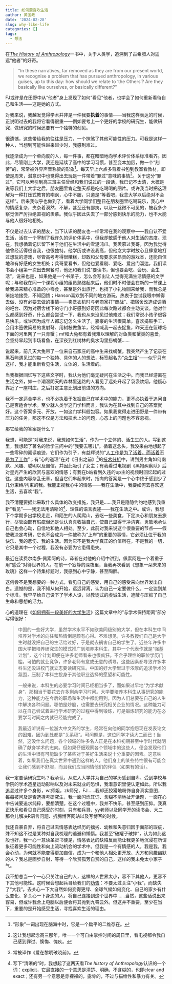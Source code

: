 ```yaml
---
title: 如何要喜欢生活
author: 黄国政
date: '2024-02-28'
slug: why-like-life
categories: []
tags:
  - 想法
---
```


<!--more-->

在[*The History of Anthropology*](https://book.douban.com/subject/21749689/)一书中，关于人类学，追溯到了古希腊人对遥远“他者”的好奇。

> "In these narratives, far removed as they are from our present world, we recognise a problem that has pursued anthropology, in various guises, up to this day: how should we relate to ‘the Others’? Are they basically like ourselves, or basically different?"

FJ或许是在田野中从“他者”身上发现了如何“看见”他者，也学会了如何重新看待自己和生活——这是她的方式。

对我来说，我越发觉得学术并非是一件我要**执着**的事情——当我这样表达的时候，正说明过去的我将它看得很重——例如要考上一个更好的学校的研究生，能做研究，做研究的时候还要有一个独特的创见。

很遗憾，这些带给我的往往是压力，一个抹煞了其他可能性的压力。可我是这样一种人，当想到可能性越来越少时，我感到难过。

我逐渐成为一个单向度的人，每一件事，都在暗暗地向学术评价体系标准看齐。因此，尽管刚上大学，我还是延续了高中的学习习惯，甚至变本加厉，做一个“刻苦”的，常常被外界声音称赞的形象[^note1]。每天早上六点多背着书包到教室看教材，即使是周末，潜意识中也觉得出去玩是一件带着“罪过”意味的事情[^note2]。关于这分“罪过”，它可以索引到高三班主任曾经和我们说过的一段话，我已记不太清，大概是说等我们上大学之后，朋友圈里肯定整天都是吃吃喝喝的图片。或许我当时把这理解为一种打压式教育的嘲讽，心中不服，只道是“等着吧，我念大学以后绝对不会这样”。后来我似乎也做到了，看着大学同学们整日在朋友圈里吃喝玩乐，我心中的情感复杂，夹杂着漠然、不解，甚至还有鄙夷，以及一丝微不可见的，被我多少察觉但严厉拒绝直视的羡慕。我似乎因此失去了一部分感到快乐的能力，也不大能与他人很好地相处。

[^note1]: “形象”一词出现在脑海中时，它是一个扁平的二维存在。

[^note2]: 这让我想起念高三那年，唯一一个可自由掌控时间的周日里，看电视都令我自己感到罪过、懊悔、愧疚。

不仅是过去认识的朋友，当下认识的朋友也一样常常在我的观察中——我自认不爱生活，活在一个宰制了我许久的评价体系中，但我却敏感于他人对生活的态度。现在，我想循着记忆留下关于他们在生活中的雪泥鸿爪。我羡慕过我哥，因为我觉得他曾经活得很自我，也很独特。他学历或许没我高，但他念大学时放心且肆意地打过想玩的游戏，尽管高考考得很糟糕，却敢和父母要求买昂贵的游戏本，还能自信地和有好感的女生相处；兵哥爱看书，但他也爱看剧、爱吃、爱出门溜达，我们读书会小组第一次出去聚餐时，他还和我们说“要读书，但也要会吃、会玩、会生活”，说来也是，如果他是一个书呆子，怎么会写出让人觉得充满生活情感的文字呢；与和我在同一个课程小组的组员熟络起来后，他们时不时便会在新的一节课上给我递来精心准备的小零食，甚至是外出旅行，也捎了小礼物回来给我，而我总是笨拙地接受，不知回馈；Hanson喜欢到不同的地方游玩，热衷于尝试我眼中懒得去做、没有必要去做的事情——卖洗衣机时与老商家打“商战”、把宿舍改造成调酒的吧台、因为对宿舍楼下的守门小哥感到好奇因此每次路过都会主动交谈。他对什么都感到好奇，什么都会尝试一下，我也从来没见过他难过；我们常说小孩子很容易快乐，或许因为成年人都忘记怎么生活了。嘉豪的生活很简单，喜欢捣鼓手工，会用木签做简易的发射弩、用树枝做鱼竿，经常喊我一起去捉鱼，昨天还在篮球场下面的河里网了一只青蟹；mf和大兔都有着我难以理解的对鱼类和蟹类的喜爱，会坚持早起到市场看鱼，在深夜到红树林的臭水沟里捞螃蟹……

说起来，前几天大兔带了一位来自石家庄的高中生来找螃蟹。我突然产生了记录在黑石屿遇见过的每一个独特、具体的人的想法，标签起名为“[众生相](http://guozheng.rbind.io/tags/众生相/)”——似乎只有这样，我才能重新看见生活，立体的，生活着的。

当我根据回忆写下这些文字时，我认为他们毫无疑问在生活之中。而我已经游离在生活之外，如一个潮湿阴天的森林里迷路的人看见了远处升起了袅袅炊烟，他疑心靠近了一座村庄，之后打定主意比划出前进的方向。

我不一定适合学术，也不必执着于发掘自己在学术中的能力，更不必执着于追问自己是否适合学术。至少就人类学这门学科而言，我认为在其中找到自己的答案就好。这个答案多元、开放，一如这门学科般包容。如果我觉得走进田野是一件带有压力的任务，那这不仅是方法和技术上的问题，心态上的问题也不容忽视。

那它给我的答案是什么？

我想，可能是“对我来说，我想如何生活”，作为一个立体的、活生生的人。写到这里，我想起了著名的哲学三问中的“我要去哪儿”。循着这念头，我没来由地想起了一些零碎的阅读痕迹，它们作为引子，有益辉说的“[人工作是为了活着，而活着不是为了工作](https://yihui.org/cn/2019/09/too-late/)”；有“心的道理”在对《日出之前》[^note3]的[技术分析](https://stephenleng.com/cn/a-technical-analysis-of-before-sunrise/)中，讲到男主角如何幽默、风趣、聪明以及自信，并因此吸引了女主；有我看过电视剧《黑袍纠察队》后对星光产生的欣赏与喜欢的情感；有我在b站看到久违的up主的视频时回忆起的过往。这些内容杂乱无章，但当它们串起来时，指向的答案是一个心中终于感到少了几分束缚/拘束的我。我能正视我心中的情感——我在生活中，我要如何去喜欢这生活，去喜欢“我”。

[^note3]: 常被译作《爱在黎明破晓前》。

我不清楚要据此采取什么具体的改变措施，我只是……我只是隐隐约约地感到我重新“看见”——我无法用清晰的[^note4]、理性的语言表述——我在生活之中。或许，我想下个学期多出学校走走，和陌生的人爬爬山，去吃一些美食，下定决心和朋友去旅行，尽管面部有瑕疵但还是认认真真收拾自己，使自己显得干净清爽，勇敢地承认自己也会心动，自信地和他人相处。至少，此前对我来说这个很重要的节点——假使我决定考研，它也不会成为一件被称为“上岸”的重要的事情，它必须让位于我的快乐、我的悲伤、我的生活。因为它不是我大学真正的价值所在，不是我的一切，它只是其中一个过程，我没有必要为它患得患失。

[^note4]: 写下“清晰的”时，我想起了这两天看*The history of Anthropology*认识的一个词：[explicit](https://residualsun.blog/reading/2024-02-14-a-history-of-anthropology/#section-11)，它最直接的一个意思是清楚、明确、不含糊的，也即clear and exact；还有另一个意思是赤裸裸的，露骨的，不过与描绘性和暴力有关。

最近在读费尔南多·佩索阿的诗，译者在对他的介绍中讲到，佩索阿是一个着重于用“感受”对待世界的人。在前一个寂静的深夜里，当我再次看到《想象一朵未来的玫瑰》这样一个诗集标题时，我感到心中宁静，甚至陶醉。

这何尝不是我想要的一种方式，看见自己的感受，用自己的感受来向世界发出自白。遗憾的是，我不知从何开始，远远背离，认为自己一定要做什么，一定达到某个标准。我早早给自己设下了学术人设，以教徒式的虔诚生活，遮蔽与压抑了自己生命和思想的活力。

心的道理在《[如何拥有一段美好的大学生活](https://stephenleng.com/cn/how-to-live-a-good-campus-life/)》这篇文章中的“与学术保持距离”部分写得很好：

> 中国的一些好大学，虽然学术水平不如欧美同级别的大学，但在本科生中间培养对学术的向往和热情倒是颇有心得。不难想见，许多教授们自己是大学生时就没把自己的生活给过好，于是就去祸害自己的学生了。近些年许多中国大学把培养研究生的模式推广到培养本科生，其中一个代表作就是“强基计划”，这个计划即便在许多老师看来也很疯狂。不合乎理性的职位学历门槛，可怕的就业竞争，许多老师有意或无意的诱导，这些因素都导致许多本科生还没进校门就立志要读研究生。中国的好大学里过于浓厚的追求学术的氛围，压制了本科生投身于其他职业选择的愿望和可能性。
>
> 一般来说，本科生的必要学习时间已经相当多了，而如果过早地“为学术献身”，那相当于要花去许多剩余学习时间。大学要培养本科生从事研究的能力，这种能力在今后的职场和生活中都能用到，因为人们总要在自己的人生中解决各种问题。哪怕是炒股，也需要去研究相关企业的情况。这种能力可以在自己尝试着进行学术研究的过程中得到锻炼，可是锻炼研究的能力在必要学习时间之内就已经能完成了。
>
> 我最近听说有一位浙大中文系的学生，经常在向他的同学抱怨现在发表论文的困难，因为到处都是“关系稿”。可问题是，这位同学才读大二而已！当然，这没什么问题，各个领域的许多名人正是在本科初期甚至中学时代就明确了献身学术的志向。但如果仔细观察各个领域中的这些人，便会发现他们的生活中很有可能缺少了某些对于美好生活来说十分重要的因素。这意味着，如果我们在真实世界中遇到这样的人，他们身上的某些特性很有可能会让我们感到不舒服，而且我们应当同情他们的伴侣（如果有的话）。

我一定要读研究生吗？我承认，从进入大学并为自己的学历感到自卑、受到学校与学院的学术造星运动影响以及对未来就业的恐惧，我潜意识里便认定如此。所以我[追寻](https://guozheng.rbind.io/posts/2023/08/record-feeling/)过许多个身影，wt师姐，zk师兄，FJ……我却还狡猾地粉饰自身真实意图，每每被问及是否选择考研究生，我一面闪烁其词、含糊不清地扯开话题，一面在心中告诫要追求纯粹，要想清楚。在这个过程中，我并不快乐，甚至感到压抑。我真正快乐和看见自己感受的时刻，只有和兵哥、yy老师以及同学开的读书会、大二那会儿解决R语言问题、折腾博客网站以及写博客的时候。

我还自暴自弃，将自己过去情感表达经历的拙劣、幼稚和失意归因于面部的瑕疵，殊不知这不过是某种对自我梳理的逃避和懒惰。我甚至“破罐子破摔”，认为如此这般也好，我一心一意读圣贤书便是，情感表达的缺陷反而能让我更多地沉浸在所谓象征着更多可能性和向上流动机会的学术中。但我是一个有情感的人，我是我，我会心动，为何就不能变得更加自信，成为一个和他人相处更开放、大方和风趣幽默的人？我总是固步自封，等待一个欣赏孤芳自赏的自己，这样的我未免太小家子气。

我不想总当一个一心只关注自己的人，这样的人世界太小，容不下其他人，更容不下其他可能性。这时候会想起兵哥给我们的[劝告](https://guozheng.rbind.io/posts/2023/08/image-world-in-xiaoguwei/)：不要太过关注“小我”，而缺失了“大我”。去关心一下大自然如何变得更绿、全球气候如何变化、自己的家乡有什么变化、多关心一下身边的人，将自己连接到这个世界中……当然，这些话说出来容易，但或许我合上电脑以后便会将其抛到九霄云外。但这并不重要，至少在当下，重要的是开始感受生活，寻找喜欢生活的理由。

